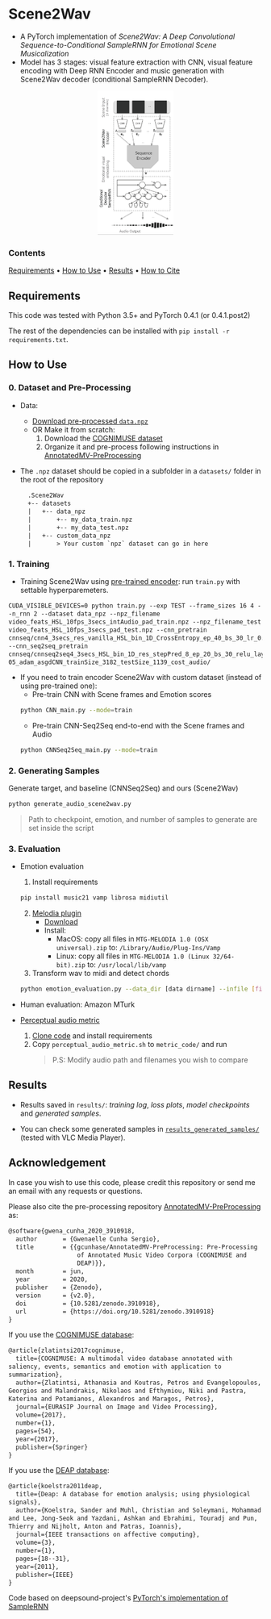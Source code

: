 # Scene2Wav
* A PyTorch implementation of *Scene2Wav: A Deep Convolutional Sequence-to-Conditional SampleRNN for Emotional Scene Musicalization*
* Model has 3 stages: visual feature extraction with CNN, visual feature encoding with Deep RNN Encoder and music generation with Scene2Wav decoder (conditional SampleRNN Decoder).
<p align="center">
<img src="./data_analysis/proposed_model.png" width="150" alt="Scene2Wav">
</p>

### Contents
[Requirements](#requirements) • [How to Use](#how-to-use) • [Results](#results) • [How to Cite](#acknowledgement)

## Requirements
This code was tested with Python 3.5+ and PyTorch 0.4.1 (or 0.4.1.post2)

The rest of the dependencies can be installed with `pip install -r requirements.txt`.

## How to Use
### 0. Dataset and Pre-Processing
* Data:
    * [Download pre-processed `data.npz`](https://data.mendeley.com/datasets/dsynj2sxnc/draft?a=35a88183-11cd-4a13-87ee-c9cabf9e7f86)
    * OR Make it from scratch:
        1. Download the [COGNIMUSE dataset](http://cognimuse.cs.ntua.gr/database)
        2. Organize it and pre-process following instructions in [AnnotatedMV-PreProcessing](https://github.com/gcunhase/AnnotatedMV-PreProcessing) 
* The `.npz` dataset should be copied in a subfolder in a `datasets/` folder in the root of the repository
    
        .Scene2Wav
        +-- datasets
        |   +-- data_npz
        |       +-- my_data_train.npz
        |       +-- my_data_test.npz
        |   +-- custom_data_npz
        |       > Your custom `npz` dataset can go in here


### 1. Training
* Training Scene2Wav using [pre-trained encoder](https://tinyurl.com/y8rkkw4z): run `train.py` with settable hyperparemeters.
```
CUDA_VISIBLE_DEVICES=0 python train.py --exp TEST --frame_sizes 16 4 --n_rnn 2 --dataset data_npz --npz_filename video_feats_HSL_10fps_3secs_intAudio_pad_train.npz --npz_filename_test video_feats_HSL_10fps_3secs_pad_test.npz --cnn_pretrain cnnseq/cnn4_3secs_res_vanilla_HSL_bin_1D_CrossEntropy_ep_40_bs_30_lr_0.001_we_0.0001_asgd/ --cnn_seq2seq_pretrain cnnseq/cnnseq2seq4_3secs_HSL_bin_1D_res_stepPred_8_ep_20_bs_30_relu_layers_2_size_128_lr_0.001_we_1e-05_adam_asgdCNN_trainSize_3182_testSize_1139_cost_audio/
```

* If you need to train encoder Scene2Wav with custom dataset (instead of using pre-trained one):
    * Pre-train CNN with Scene frames and Emotion scores
    ```bash
    python CNN_main.py --mode=train
    ```
    * Pre-train CNN-Seq2Seq end-to-end with the Scene frames and Audio
    ```bash
    python CNNSeq2Seq_main.py --mode=train
    ```

### 2. Generating Samples
Generate target, and baseline (CNNSeq2Seq) and ours (Scene2Wav)
```bash
python generate_audio_scene2wav.py
```
> Path to checkpoint, emotion, and number of samples to generate are set inside the script

### 3. Evaluation
* Emotion evaluation
    1. Install requirements
    ```bash
    pip install music21 vamp librosa midiutil
    ```
    2. [Melodia plugin](https://www.upf.edu/web/mtg/melodia)
        * [Download](https://docs.google.com/forms/d/e/1FAIpQLScAWn0xrRgSsMIacBZEv2sFnqnlHBDVe1bSxnrMB6E6lV_ykw/viewform)
        * Install:
            * MacOS: copy all files in `MTG-MELODIA 1.0 (OSX universal).zip` to: `/Library/Audio/Plug-Ins/Vamp`
            * Linux: copy all files in `MTG-MELODIA 1.0 (Linux 32/64-bit).zip` to: `/usr/local/lib/vamp`
    3. Transform wav to midi and detect chords
    ```bash
    python emotion_evaluation.py --data_dir [data dirname] --infile [filename].wav --outfile [filename].mid
    ```

* Human evaluation: Amazon MTurk

* [Perceptual audio metric](https://github.com/pranaymanocha/PerceptualAudio)
    1. [Clone code](https://github.com/pranaymanocha/PerceptualAudio) and install requirements
    2. Copy `perceptual_audio_metric.sh` to `metric_code/` and run
        > P.S: Modify audio path and filenames you wish to compare

## Results
* Results saved in `results/`: *training log*, *loss plots*, *model checkpoints* and *generated samples*.

* You can check some generated samples in [`results_generated_samples/`](./results_generated_samples/) (tested with VLC Media Player).

## Acknowledgement
In case you wish to use this code, please credit this repository or send me an email with any requests or questions.  


Please also cite the pre-processing repository [AnnotatedMV-PreProcessing](https://github.com/gcunhase/AnnotatedMV-PreProcessing) as:
```
@software{gwena_cunha_2020_3910918,
  author       = {Gwenaelle Cunha Sergio},
  title        = {{gcunhase/AnnotatedMV-PreProcessing: Pre-Processing 
                   of Annotated Music Video Corpora (COGNIMUSE and
                   DEAP)}},
  month        = jun,
  year         = 2020,
  publisher    = {Zenodo},
  version      = {v2.0},
  doi          = {10.5281/zenodo.3910918},
  url          = {https://doi.org/10.5281/zenodo.3910918}
}
```

If you use the [COGNIMUSE database](http://cognimuse.cs.ntua.gr/database):
```
@article{zlatintsi2017cognimuse,
  title={COGNIMUSE: A multimodal video database annotated with saliency, events, semantics and emotion with application to summarization},
  author={Zlatintsi, Athanasia and Koutras, Petros and Evangelopoulos, Georgios and Malandrakis, Nikolaos and Efthymiou, Niki and Pastra, Katerina and Potamianos, Alexandros and Maragos, Petros},
  journal={EURASIP Journal on Image and Video Processing},
  volume={2017},
  number={1},
  pages={54},
  year={2017},
  publisher={Springer}
}
```

If you use the [DEAP database](https://www.eecs.qmul.ac.uk/mmv/datasets/deap/index.html):
```
@article{koelstra2011deap,
  title={Deap: A database for emotion analysis; using physiological signals},
  author={Koelstra, Sander and Muhl, Christian and Soleymani, Mohammad and Lee, Jong-Seok and Yazdani, Ashkan and Ebrahimi, Touradj and Pun, Thierry and Nijholt, Anton and Patras, Ioannis},
  journal={IEEE transactions on affective computing},
  volume={3},
  number={1},
  pages={18--31},
  year={2011},
  publisher={IEEE}
}
```

Code based on deepsound-project's [PyTorch's implementation of SampleRNN](https://github.com/deepsound-project/samplernn-pytorch)
